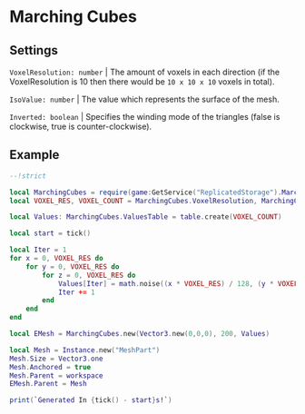 # Marching Cubes


## Settings
`VoxelResolution: number` | The amount of voxels in each direction (if the VoxelResolution is 10 then there would be `10 x 10 x 10` voxels in total).

`IsoValue: number` | The value which represents the surface of the mesh.

`Inverted: boolean` | Specifies the winding mode of the triangles (false is clockwise, true is counter-clockwise).


## Example

```lua
--!strict

local MarchingCubes = require(game:GetService("ReplicatedStorage").MarchingCubes)
local VOXEL_RES, VOXEL_COUNT = MarchingCubes.VoxelResolution, MarchingCubes.VoxelCount

local Values: MarchingCubes.ValuesTable = table.create(VOXEL_COUNT)

local start = tick()

local Iter = 1
for x = 0, VOXEL_RES do
	for y = 0, VOXEL_RES do
		for z = 0, VOXEL_RES do
			Values[Iter] = math.noise((x * VOXEL_RES) / 128, (y * VOXEL_RES) / 128, (z * VOXEL_RES) / 128)
			Iter += 1
		end
	end
end

local EMesh = MarchingCubes.new(Vector3.new(0,0,0), 200, Values)

local Mesh = Instance.new("MeshPart")
Mesh.Size = Vector3.one
Mesh.Anchored = true
Mesh.Parent = workspace
EMesh.Parent = Mesh

print(`Generated In {tick() - start}s!`)
```
